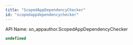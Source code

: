 ```yaml
---
title: "ScopedAppDependencyChecker"
id: "scopedappdependencychecker"
---
```


API Name: sn_appauthor.ScopedAppDependencyChecker

```js
undefined
```